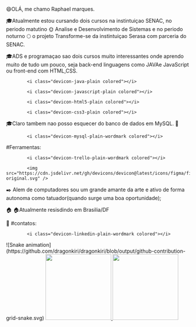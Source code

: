 :smile:OLÁ, me chamo Raphael marques.

:mortar_board:Atualmente estou cursando dois cursos na instintuiçao SENAC, no periodo matutino :sun_with_face: Analise e Desenvolvimento de Sistemas e no periodo noturno :full_moon: o projeto Transforme-se da instintuiçao Serasa com parceria do SENAC.

:mortar_board:ADS e programaçao sao dois cursos muito interessantes onde aprendo muito de tudo um pouco, seja back-end linguagens como JAVAe JavaScript ou front-end com HTML,CSS.

            <i class="devicon-java-plain colored"></i>
          
            <i class="devicon-javascript-plain colored"></i>
          
            <i class="devicon-html5-plain colored"></i>
          
            <i class="devicon-css3-plain colored"></i>
          
:mortar_board:Claro tambem nao posso esquecer do banco de dados em MySQL. :dolphin:

            <i class="devicon-mysql-plain-wordmark colored"></i>
#Ferramentas:

            <i class="devicon-trello-plain-wordmark colored"></i>
          
            <img src="https://cdn.jsdelivr.net/gh/devicons/devicon@latest/icons/figma/figma-original.svg" />
          
          

:black_nib: Alem de computadores sou um grande amante da arte e ativo de forma autonoma como tatuador(quando surge uma boa oportunidade);

🏠 :house:Atualmente resisdindo em Brasilia/DF

:iphone: #contatos: 

            <i class="devicon-linkedin-plain-wordmark colored"></i>


<div>
![Snake animation](https://github.com/dragonkiri/dragonkiri/blob/output/github-contribution-grid-snake.svg)
<a href="https://github.com/dragonkiri">
<img loading="lazy" height="180em" src="https://github-readme-stats.vercel.app/api/top-langs/?username=dragonkiri&layout=compact&langs_count=7&theme=dracula"/>
<img loading="lazy" height="180em" src="https://github-readme-stats.vercel.app/api?username=dragonkiri&show_icons=true&theme=dracula&include_all_commits=true&count_private=true"/>
</div>
          
